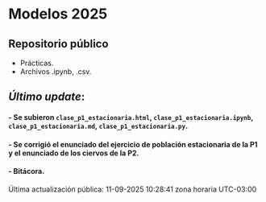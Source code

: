 # Modelos 2025

## Repositorio público

- Prácticas.
- Archivos .ipynb, .csv.


## *Último update*:

#### - Se subieron  `clase_p1_estacionaria.html`, `clase_p1_estacionaria.ipynb`, `clase_p1_estacionaria.md`, `clase_p1_estacionaria.py`.
#### - Se corrigió el enunciado del ejercicio de población estacionaria de la P1 y el enunciado de los ciervos de la P2.
#### - Bitácora.

Última actualización pública: 11-09-2025 10:28:41 zona horaria UTC-03:00
